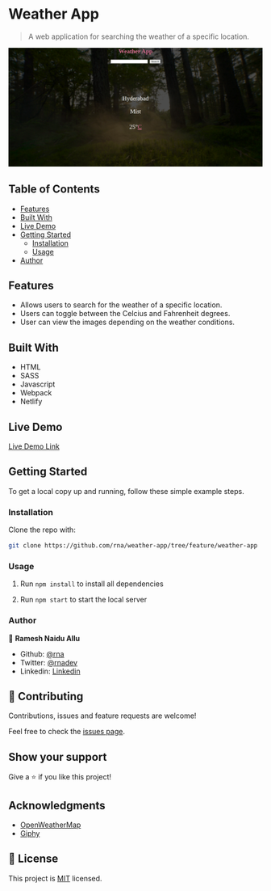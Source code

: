 # Weather App

> A web application for searching the weather of a specific location.

![Start page](./src/assets/images/screencapture.png)

## Table of Contents

- [Features](#features)
- [Built With](#built-with)
- [Live Demo](#live-demo)
- [Getting Started](#getting-started)
  - [Installation](#installation)
  - [Usage](#usage)
- [Author](#author)

## Features

- Allows users to search for the weather of a specific location.
- Users can toggle between the Celcius and Fahrenheit degrees.
- User can view the images depending on the weather conditions.

## Built With

- HTML
- SASS
- Javascript
- Webpack
- Netlify

## Live Demo

[Live Demo Link](https://loving-jennings-1a1bce.netlify.app/)

## Getting Started

To get a local copy up and running, follow these simple example steps.

<!-- ### Prerequisites -->

<!-- ### Setup -->

### Installation

Clone the repo with:

```sh
git clone https://github.com/rna/weather-app/tree/feature/weather-app
```

### Usage

1. Run `npm install` to install all dependencies

2. Run `npm start` to start the local server

<!-- ## Roadmap -->

<!-- ### Deployment -->

### Author

👤 **Ramesh Naidu Allu**

- Github: [@rna](https://github.com/rna)
- Twitter: [@rnadev](https://twitter.com/rnadev)
- Linkedin: [Linkedin](https://linkedin.com/in/ramesh-naidu)

## 🤝 Contributing

Contributions, issues and feature requests are welcome!

Feel free to check the [issues page](issues/).

## Show your support

Give a ⭐️ if you like this project!

## Acknowledgments

- [OpenWeatherMap](https://api.openweathermap.org)
- [Giphy](https://giphy.com)

## 📝 License

This project is [MIT](lic.url) licensed.
